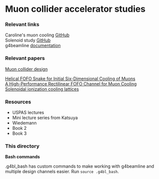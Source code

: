 # Muon collider accelerator studies

### Relevant links
Caroline's muon cooling [GitHub](https://github.com/criggall/muon-cooling?tab=readme-ov-file) <br>
Solenoid study [GitHub](https://github.com/criggall/solenoid-study)  
g4beamline [documentation](https://www.muonsinc.com/Website1/Muons/G4beamlineUsersGuide.pdf) <br>


### Relevant papers

[Muon collider design](https://arxiv.org/abs/acc-phys/9604001)


[Helical FOFO Snake for Initial Six-Dimensional Cooling of Muons](https://inspirehep.net/literature/1678715)  
[A High-Performance Rectilinear FOFO Channel for Muon Cooling](http://accelconf.web.cern.ch/PAC2013/papers/thpho12.pdf)  
[Solenoidal ionization cooling lattices](https://journals.aps.org/prab/pdf/10.1103/PhysRevSTAB.10.064001)

### Resources

- USPAS lectures
- Mini lecture series from Katsuya
- Wiedemann
- Book 2
- Book 3

### This directory

**Bash commands**

.g4bl_bash has custom commands to make working with g4beamline and multiple design channels easier. Run `source .g4bl_bash`.



<!--- 

 **May 27, 2025**  Installed geant4, g4beamline, and ran g4beamline regression test check 

**May 27, 2025**  Created folder & repo, initialized git -->

